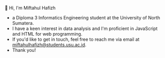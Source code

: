 👋 Hi, I'm Miftahul Hafizh
- a Diploma 3 Informatics Engineering student at the University of North Sumatera.
- I have a keen interest in data analysis and I'm proficient in JavaScript and HTML for web programming.
- If you'd like to get in touch, feel free to reach me via email at miftahulhafizh@students.usu.ac.id.
- Thank you!

<!---
hafizhalaydrus/hafizhalaydrus is a ✨ special ✨ repository because its `README.md` (this file) appears on your GitHub profile.
You can click the Preview link to take a look at your changes.
--->
